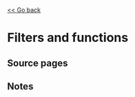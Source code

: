 [<< Go back](https://artoasmith.github.io/sf-preps/)

# Filters and functions

## Source pages

## Notes
